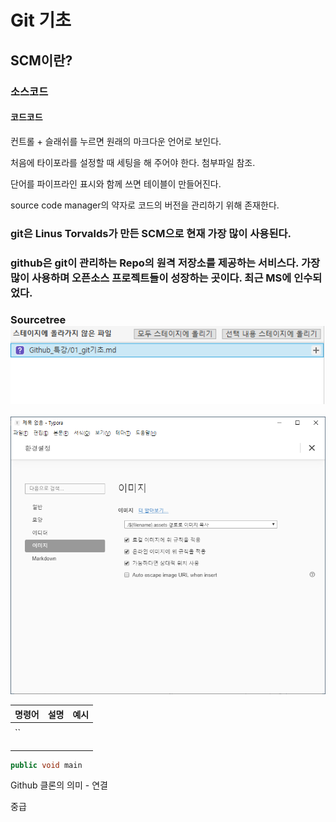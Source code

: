 # Git 기초

## SCM이란?

### 소스코드

#### 코드코드

컨트롤 + 슬래쉬를 누르면 원래의 마크다운 언어로 보인다.

처음에 타이포라를 설정할 때 세팅을 해 주어야 한다. 첨부파일 참조.

단어를 파이프라인 표시와 함께 쓰면 테이블이 만들어진다.



source code manager의 약자로 코드의 버전을 관리하기 위해 존재한다.





###  git은 Linus Torvalds가 만든 SCM으로 현재 가장 많이 사용된다.

### github은 git이 관리하는 Repo의 원격 저장소를 제공하는 서비스다. 가장 많이 사용하며 오픈소스 프로젝트들이 성장하는 곳이다. 최근 MS에 인수되었다.



### Sourcetree ![image-20191216165004072](01_git기초.assets/image-20191216165004072.png)

![typora](01_git기초.assets/typora.PNG)



| 명령어 | 설명 | 예시 |
| ------ | ---- | ---- |
|        |      |      |
| ``     |      |      |
|        |      |      |
|        |      |      |
|        |      |      |







```C#
public void main
```





Github 클론의 의미 - 연결



중급